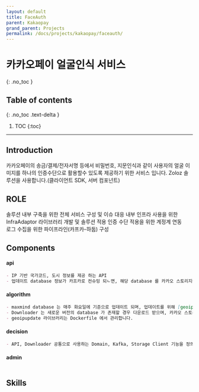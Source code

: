 ```yaml
---
layout: default
title: FaceAuth
parent: Kakaopay
grand_parent: Projects
permalink: /docs/projects/kakaopay/faceauth/
---
```


# 카카오페이 얼굴인식 서비스
{: .no_toc }

## Table of contents
{: .no_toc .text-delta }

1. TOC
{:toc}

---

## Introduction

카카오페이의 송금/결제/전자서명 등에서 비밀번호, 지문인식과 같이 사용자의 얼굴 이미지를 하나의 인증수단으로 활용할수 있도록 제공하기 위한 서비스 입니다.
Zoloz 솔루션을 사용합니다.(클라이언트 SDK, 서버 컴포넌트)

## ROLE

솔루션 내부 구축을 위한 전체 서비스 구성 및 이슈 대응 
내부 인프라 사용을 위한 InfraAdaptor 라이브러리 개발 및 솔루션 적용
인증 수단 적용을 위한 계정계 연동  
로그 수집을 위한 파이프라인(카프카-하둡) 구성 

## Components

#### api
```markdown
- IP 기반 국가코드, 도시 정보를 제공 하는 API
- 업데이트 database 정보가 카프카로 컨슈밍 되ㄴ면, 해당 database 를 카카오 스토리지에서 다운로드 하며 메모리에 업로드 합니다.
```

#### algorithm
```markdown
- maxmind database 는 매주 화요일에 기준으로 업데이트 되며, 업데이트를 위해 [geoipupdate](https://github.com/maxmind/geoipupdate)를 사용합니다.
- Downloader 는 새로운 버전의 database 가 존재할 경우 다운로드 받으며, 카카오 스토리지에 업로드 합니다. 이후 업로드 된 database 와 시간을 카프카로 발행합니다.
- geoipupdate 라이브러리는 Dockerfile 에서 관리합니다.
```

#### decision
```markdown
- API, Downloader 공통으로 사용하는 Domain, Kafka, Storage Client 기능을 정의하는 라이브러리 모듈
```

#### admin 
```markdown

```


## Skills

